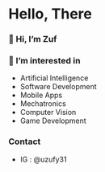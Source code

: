 # Hello, There

### 👋 Hi, I’m Zuf 
### 👀 I’m interested in 
- Artificial Intelligence
-  Software Development
-  Mobile Apps
-  Mechatronics 
-  Computer Vision
-  Game Development

### Contact
- IG : @uzufy31

<!---
  HELLO , WORLD!
--->
